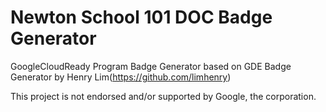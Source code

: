 # Newton School 101 DOC Badge Generator

GoogleCloudReady Program Badge Generator based on GDE Badge Generator by Henry Lim(https://github.com/limhenry)

This project is not endorsed and/or supported by Google, the corporation.
